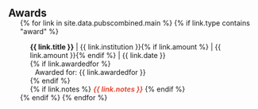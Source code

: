 <h2 id="publications" style="margin: 2px 0px -15px;">Awards</h2>

<div class="publications">
<ol class="bibliography">

{% for link in site.data.pubscombined.main %}
{% if link.type contains "award" %}



  <div class="col-sm-9" style="position: relative;padding-right: 15px;padding-left: 20px;">
      <div class="title"><b>{{ link.title }}</b> | {{ link.institution }}{% if link.amount %} | {{ link.amount }}{% endif %} | {{ link.date }}</div>
      {% if link.awardedfor %}<div class="author" style="position: relative;padding-left: 10px;">Awarded for: {{ link.awardedfor }}</div>{% endif %}
    <div class="links">
      {% if link.notes %} 
      <strong> <i style="color:#e74d3c">{{ link.notes }}</i></strong>
      {% endif %}
    </div>
  </div>
{% endif %}
{% endfor %}

</ol>
</div>

